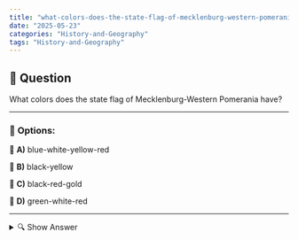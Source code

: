 ```yaml
---
title: "what-colors-does-the-state-flag-of-mecklenburg-western-pomerania-have"
date: "2025-05-23"
categories: "History-and-Geography"
tags: "History-and-Geography"
---
```


## 📌 **Question**

What colors does the state flag of Mecklenburg-Western Pomerania have?



---

### 📝 **Options:**

🔘 **A)** blue-white-yellow-red

🔘 **B)** black-yellow

🔘 **C)** black-red-gold

🔘 **D)** green-white-red

---

<details>
  <summary>🔍 Show Answer</summary>

  <p>
💡  <b>Correct Answer:</b>  a
  </p>
  <p>
    📖<b>Explanation:</b>
    
  </p>
</details>
